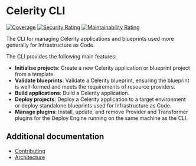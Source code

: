 # Celerity CLI

[![Coverage](https://sonarcloud.io/api/project_badges/measure?project=newstack-cloud_celerity-cli&metric=coverage)](https://sonarcloud.io/summary/new_code?id=newstack-cloud_celerity-cli)
[![Security Rating](https://sonarcloud.io/api/project_badges/measure?project=newstack-cloud_celerity-cli&metric=security_rating)](https://sonarcloud.io/summary/new_code?id=newstack-cloud_celerity-cli)
[![Maintainability Rating](https://sonarcloud.io/api/project_badges/measure?project=newstack-cloud_celerity-cli&metric=sqale_rating)](https://sonarcloud.io/summary/new_code?id=newstack-cloud_celerity-cli)

The CLI for managing Celerity applications and blueprints used more generally for Infrastructure as Code.

The CLI provides the following main features:

- **Initialise projects**: Create a new Celerity application or blueprint project from a template.
- **Validate blueprints**: Validate a Celerity blueprint, ensuring the blueprint is well-formed and meets the requirements of resource providers.
- **Build applications**: Build a Celerity application.
- **Deploy projects**: Deploy a Celerity application to a target environment or deploy standalone blueprints used for Infrastructure as Code.
- **Manage plugins**: Install, update, and remove Provider and Transformer plugins for the Deploy Engine running on the same machine as the CLI.

## Additional documentation

- [Contributing](docs/CONTRIBUTING.md)
- [Architecture](docs/ARCHITECTURE.md)
